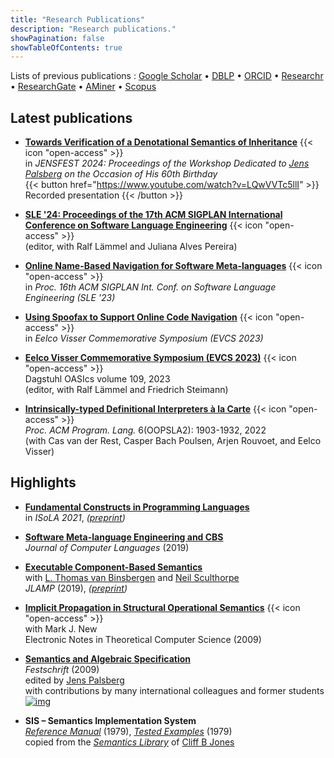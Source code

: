 ```yaml
---
title: "Research Publications"
description: "Research publications."
showPagination: false
showTableOfContents: true
---
```


Lists of previous publications
: [Google Scholar](https://scholar.google.co.uk/citations?user=fIK8JS8AAAAJ)
  • [DBLP](https://dblp.org/pid/m/PeterDMosses.html)
  • [ORCID](https://orcid.org/0000-0002-5826-7520)
  • [Researchr](https://researchr.org/profile/peterdmosses)
  • [ResearchGate](https://www.researchgate.net/profile/Peter_Mosses/index.html)
  • [AMiner](https://aminer.org/profile/53f439bbdabfaeee229c9f29)
  • [Scopus](https://www.scopus.com/authid/detail.uri?authorId=6701810942)

## Latest publications

- **[Towards Verification of a Denotational Semantics of Inheritance](https://doi.org/10.1145/3694848.3694852 "ACM Digital Library")** {{< icon "open-access" >}}  
  in *JENSFEST 2024: Proceedings of the Workshop Dedicated to [Jens Palsberg](https://samueli.ucla.edu/people/jens-palsberg/ "UCLA home page") on the Occasion of His 60th Birthday*  
  {{< button href="https://www.youtube.com/watch?v=LQwVVTc5llI" >}}
  Recorded presentation
  {{< /button >}}

- **[SLE '24: Proceedings of the 17th ACM SIGPLAN International Conference on Software Language Engineering](https://dl.acm.org/doi/10.1145/3687997 "ACM Digital Library")** {{< icon "open-access" >}}  
  (editor, with 	Ralf Lämmel and Juliana Alves Pereira)

- **[Online Name-Based Navigation for Software Meta-languages](https://dl.acm.org/doi/10.1145/3623476.3623528 "ACM Digital Library")** {{< icon "open-access" >}}  
  in *Proc. 16th ACM SIGPLAN Int. Conf. on Software Language Engineering (SLE '23)* 

- **[Using Spoofax to Support Online Code Navigation](https://doi.org/10.4230/OASIcs.EVCS.2023.21 "Dagstuhl")** {{< icon "open-access" >}}  
  in *Eelco Visser Commemorative Symposium (EVCS 2023)*

- **[Eelco Visser Commemorative Symposium (EVCS 2023)](https://www.dagstuhl.de/dagpub/978-3-95977-267-9 "Dagstuhl")** {{< icon "open-access" >}}  
  Dagstuhl OASIcs volume 109,  2023  
  (editor, with 	Ralf Lämmel and Friedrich Steimann)

- **[Intrinsically-typed Definitional Interpreters à la Carte](https://doi.org/10.1145/3563355 "ACM Digital Library")** {{< icon "open-access" >}}  
  *Proc. ACM Program. Lang.* 6(OOPSLA2): 1903-1932, 2022  
  (with Cas van der Rest, Casper Bach Poulsen, Arjen Rouvoet, and Eelco Visser)

## Highlights

- **[Fundamental Constructs in Programming Languages](https://doi.org/10.1007/978-3-030-89159-6_19)**  
  in *ISoLA 2021*,
  *([preprint](https://arxiv.org/abs/2107.10545))*

- **[Software Meta-language Engineering and CBS](https://doi.org/10.1016/j.jvlc.2018.11.003)**  
  *Journal of Computer Languages* (2019)

- **[Executable Component-Based Semantics](https://doi.org/10.1016/j.jlamp.2018.12.004)**  
  with [L. Thomas van Binsbergen](https://ltvanbinsbergen.nl)
  and [Neil Sculthorpe](http://neilsculthorpe.com)  
  *JLAMP* (2019),
  *([preprint](../papers/Binsbergen2019ECBS))*

- **[Implicit Propagation in Structural Operational Semantics](https://doi.org/10.1016/j.entcs.2009.07.073)** {{< icon "open-access" >}}  
with Mark J. New  
Electronic Notes in Theoretical Computer Science (2009)

- **[Semantics and Algebraic Specification](https://www.springer.com/computer/foundations/book/978-3-642-04163-1)**  
  *Festschrift* (2009)  
  edited by [Jens Palsberg](https://www.cs.ucla.edu/~palsberg/)  
  with contributions by many international colleagues and former students
  [![img](../img/festschrift-cover.jpg)](https://www.springer.com/computer/foundations/book/978-3-642-04163-1)  

- **SIS – Semantics Implementation System**  
  *[Reference Manual](../papers/Mosses1979SRM.pdf)* (1979),
  *[Tested Examples](../papers/Mosses1979STE.pdf)* (1979)  
  copied from the *[Semantics Library](https://homepages.cs.ncl.ac.uk/cliff.jones/semantics-library/)*
  of [Cliff B Jones](https://homepages.cs.ncl.ac.uk/cliff.jones/)
